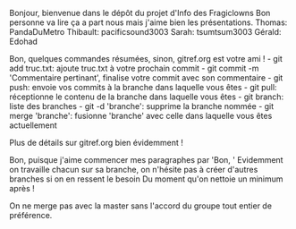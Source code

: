 Bonjour, bienvenue dans le dépôt du projet d'Info des Fragiclowns
Bon personne va lire ça a part nous mais j'aime bien les présentations.
	Thomas: 	PandaDuMetro
	Thibault: 	pacificsound3003
	Sarah: 		tsumtsum3003
	Gérald: 	Edohad

Bon, quelques commandes résumées, sinon, gitref.org est votre ami !
	- git add truc.txt: ajoute truc.txt à votre prochain commit
	- git commit -m 'Commentaire pertinant', finalise votre commit avec son commentaire
	- git push: envoie vos commits à la branche dans laquelle vous êtes
	- git pull: réceptionne le contenu de la branche dans laquelle vous êtes
	- git branch: liste des branches
	- git -d 'branche': supprime la branche nommée
	- git merge 'branche': fusionne 'branche' avec celle dans laquelle vous êtes actuellement

Plus de détails sur gitref.org bien évidemment !

Bon, puisque j'aime commencer mes paragraphes par 'Bon, '
Evidemment on travaille chacun sur sa branche, on n'hésite pas à créer d'autres branches si on en ressent le besoin
Du moment qu'on nettoie un minimum après !

On ne merge pas avec la master sans l'accord du groupe tout entier de préférence.
